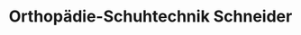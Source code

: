 ---
title: "Orthopädie-Schuhtechnik Schneider"
url: /aalen/orthopaedie-schuhtechnik-schneider/
shop: Sanitätshaus
---